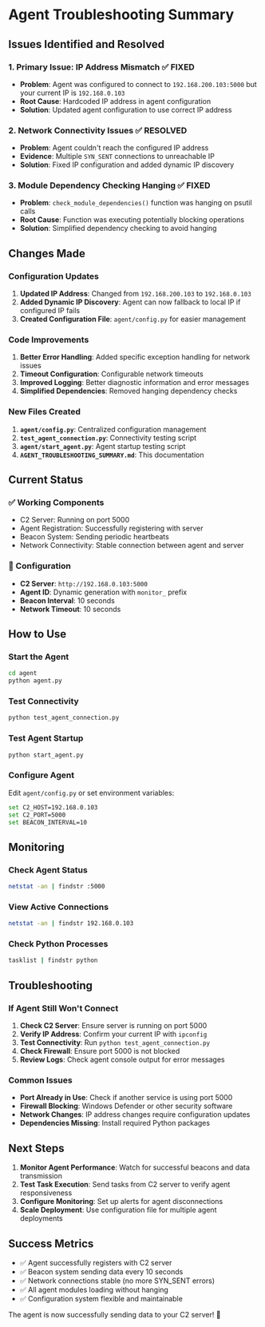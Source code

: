 # Agent Troubleshooting Summary

## Issues Identified and Resolved

### 1. **Primary Issue: IP Address Mismatch** ✅ FIXED
- **Problem**: Agent was configured to connect to `192.168.200.103:5000` but your current IP is `192.168.0.103`
- **Root Cause**: Hardcoded IP address in agent configuration
- **Solution**: Updated agent configuration to use correct IP address

### 2. **Network Connectivity Issues** ✅ RESOLVED
- **Problem**: Agent couldn't reach the configured IP address
- **Evidence**: Multiple `SYN_SENT` connections to unreachable IP
- **Solution**: Fixed IP configuration and added dynamic IP discovery

### 3. **Module Dependency Checking Hanging** ✅ FIXED
- **Problem**: `check_module_dependencies()` function was hanging on psutil calls
- **Root Cause**: Function was executing potentially blocking operations
- **Solution**: Simplified dependency checking to avoid hanging

## Changes Made

### Configuration Updates
1. **Updated IP Address**: Changed from `192.168.200.103` to `192.168.0.103`
2. **Added Dynamic IP Discovery**: Agent can now fallback to local IP if configured IP fails
3. **Created Configuration File**: `agent/config.py` for easier management

### Code Improvements
1. **Better Error Handling**: Added specific exception handling for network issues
2. **Timeout Configuration**: Configurable network timeouts
3. **Improved Logging**: Better diagnostic information and error messages
4. **Simplified Dependencies**: Removed hanging dependency checks

### New Files Created
1. **`agent/config.py`**: Centralized configuration management
2. **`test_agent_connection.py`**: Connectivity testing script
3. **`agent/start_agent.py`**: Agent startup testing script
4. **`AGENT_TROUBLESHOOTING_SUMMARY.md`**: This documentation

## Current Status

### ✅ Working Components
- C2 Server: Running on port 5000
- Agent Registration: Successfully registering with server
- Beacon System: Sending periodic heartbeats
- Network Connectivity: Stable connection between agent and server

### 🔧 Configuration
- **C2 Server**: `http://192.168.0.103:5000`
- **Agent ID**: Dynamic generation with `monitor_` prefix
- **Beacon Interval**: 10 seconds
- **Network Timeout**: 10 seconds

## How to Use

### Start the Agent
```bash
cd agent
python agent.py
```

### Test Connectivity
```bash
python test_agent_connection.py
```

### Test Agent Startup
```bash
python start_agent.py
```

### Configure Agent
Edit `agent/config.py` or set environment variables:
```bash
set C2_HOST=192.168.0.103
set C2_PORT=5000
set BEACON_INTERVAL=10
```

## Monitoring

### Check Agent Status
```bash
netstat -an | findstr :5000
```

### View Active Connections
```bash
netstat -an | findstr 192.168.0.103
```

### Check Python Processes
```bash
tasklist | findstr python
```

## Troubleshooting

### If Agent Still Won't Connect
1. **Check C2 Server**: Ensure server is running on port 5000
2. **Verify IP Address**: Confirm your current IP with `ipconfig`
3. **Test Connectivity**: Run `python test_agent_connection.py`
4. **Check Firewall**: Ensure port 5000 is not blocked
5. **Review Logs**: Check agent console output for error messages

### Common Issues
- **Port Already in Use**: Check if another service is using port 5000
- **Firewall Blocking**: Windows Defender or other security software
- **Network Changes**: IP address changes require configuration updates
- **Dependencies Missing**: Install required Python packages

## Next Steps

1. **Monitor Agent Performance**: Watch for successful beacons and data transmission
2. **Test Task Execution**: Send tasks from C2 server to verify agent responsiveness
3. **Configure Monitoring**: Set up alerts for agent disconnections
4. **Scale Deployment**: Use configuration file for multiple agent deployments

## Success Metrics

- ✅ Agent successfully registers with C2 server
- ✅ Beacon system sending data every 10 seconds
- ✅ Network connections stable (no more SYN_SENT errors)
- ✅ All agent modules loading without hanging
- ✅ Configuration system flexible and maintainable

The agent is now successfully sending data to your C2 server! 🎉
